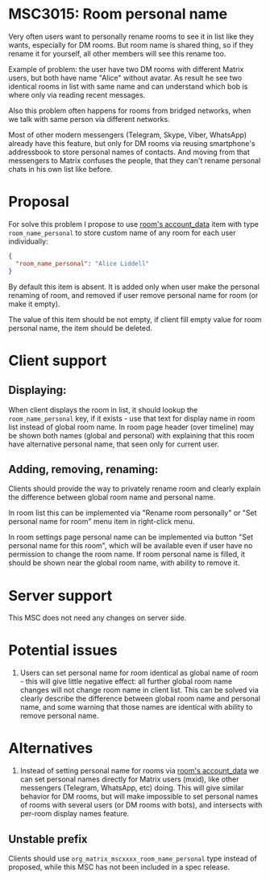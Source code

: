 # MSC3015: Room personal name

Very often users want to personally rename rooms to see it in list like they wants, especially for DM rooms. But room name is shared thing, so if they rename it for yourself, all other members will see this rename too.

Example of problem: the user have two DM rooms with different Matrix users, but both have name "Alice" without avatar. As result he see two identical rooms in list with same name and can understand which bob is where only via reading recent messages.

Also this problem often happens for rooms from bridged networks, when we talk with same person via different networks.

Most of other modern messengers (Telegram, Skype, Viber, WhatsApp) already have this feature, but only for DM rooms via reusing smartphone's addressbook to store personal names of contacts. And moving from that messengers to Matrix confuses the people, that they can't rename personal chats in his own list like before.

# Proposal

For solve this problem I propose to use [room's account_data](https://matrix.org/docs/spec/client_server/r0.6.0#put-matrix-client-r0-user-userid-rooms-roomid-account-data-type) item with type `room_name_personal` to store custom name of any room for each user individually:

```json
{
  "room_name_personal": "Alice Liddell"
}
```

By default this item is absent. It is added only when user make the personal renaming of room, and removed if user remove personal name for room (or make it empty).

The value of this item should be not empty, if client fill empty value for room personal name, the item should be deleted.

# Client support

## Displaying:

When client displays the room in list, it should lookup the `room_name_personal` key, if it exists - use that text for display name in room list instead of global room name. In room page header (over timeline) may be shown both names (global and personal) with explaining that this room have alternative personal name, that seen only for current user.

## Adding, removing, renaming:

Clients should provide the way to privately rename room and clearly explain the difference between global room name and personal name.

In room list this can be implemented via "Rename room personally" or "Set personal name for room" menu item in right-click menu.

In room settings page personal name can be implemented via button "Set personal name for this room", which will be available even if user have no permission to change the room name. If room personal name is filled, it should be shown near the global room name, with ability to remove it.

# Server support

This MSC does not need any changes on server side.

# Potential issues

1. Users can set personal name for room identical as global name of room - this will give little negative effect: all further global room name changes will not change room name in client list. This can be solved via clearly describe the difference between global room name and personal name, and some warning that those names are identical with ability to remove personal name.

# Alternatives

1. Instead of setting personal name for rooms via [room's account_data](https://matrix.org/docs/spec/client_server/r0.6.0#put-matrix-client-r0-user-userid-rooms-roomid-account-data-type) we can set personal names directly for Matrix users (mxid), like other messengers (Telegram, WhatsApp, etc) doing. This will give similar behavior for DM rooms, but will make impossible to set personal names of rooms with several users (or DM rooms with bots), and intersects with per-room display names feature.

## Unstable prefix

Clients should use `org_matrix_mscxxxx_room_name_personal` type instead of proposed, while this MSC has not been included in a spec release.
